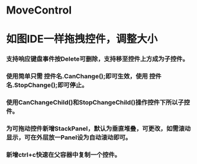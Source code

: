 # MoveControl
# 如图IDE一样拖拽控件，调整大小
### 支持响应键盘事件按Delete可删除，支持移至控件上方成为子控件。
### 使用简单只需 控件名.CanChange();即可生效，使用 控件名.StopChange();即可停止。
### 使用CanChangeChild()和StopChangeChild()操作控件下所以子控件。
### 为可拖动控件新增StackPanel，默认为垂直堆叠，可更改，如需滚动显示，可在外层放一Panel设为自动滚动即可。
### 新增ctrl+c快速在父容器中复制一个控件。
